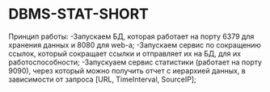 # DBMS-STAT-SHORT
Принцип работы:
-Запускаем БД, которая работает на порту 6379 для хранения данных и 8080 для web-а;
-Запускаем сервис по сокращению ссылок, который сокращает ссылки и отправляет их на БД, для их работоспособности;
-Запускуаем сервис статистики (работает на порту 9090), через который можно получить отчет с иерархией данных, в зависимости от запроса [URL, TimeInterval, SourceIP];

